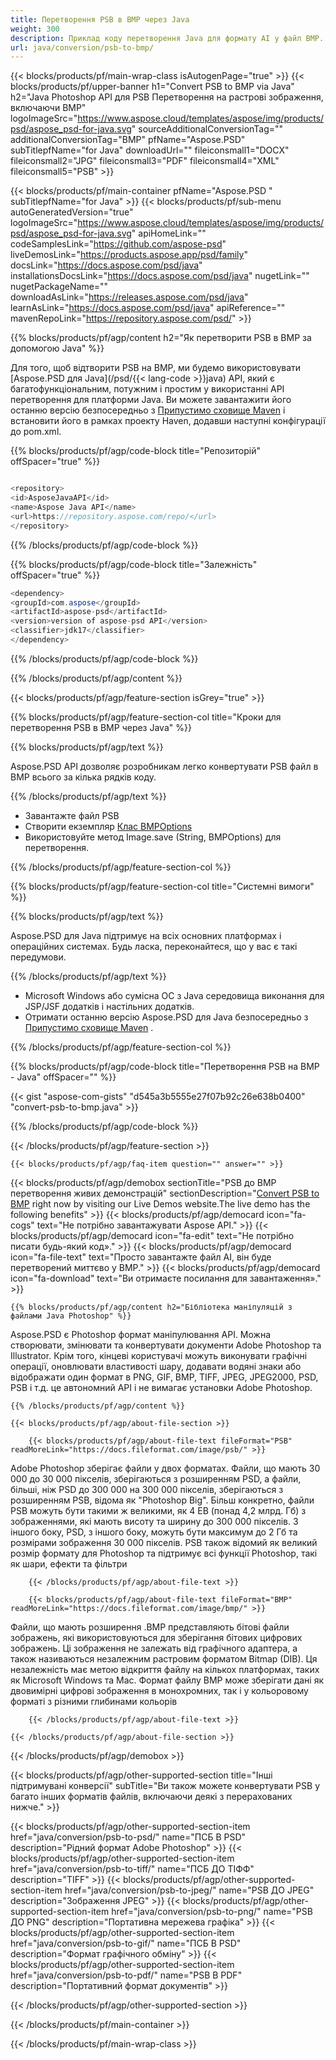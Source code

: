 ```yaml
---
title: Перетворення PSB в BMP через Java
weight: 300
description: Приклад коду перетворення Java для формату AI у файл BMP. Використовуйте цей приклад коду для перетворення AI в BMP в будь-якому веб-або настільному Java на основі програми.
url: java/conversion/psb-to-bmp/
---
```


{{< blocks/products/pf/main-wrap-class isAutogenPage="true" >}}
{{< blocks/products/pf/upper-banner h1="Convert PSB to BMP via Java" h2="Java Photoshop API для PSB Перетворення на растрові зображення, включаючи BMP" logoImageSrc="https://www.aspose.cloud/templates/aspose/img/products/psd/aspose_psd-for-java.svg" sourceAdditionalConversionTag="" additionalConversionTag="BMP" pfName="Aspose.PSD" subTitlepfName="for Java" downloadUrl="" fileiconsmall1="DOCX" fileiconsmall2="JPG" fileiconsmall3="PDF" fileiconsmall4="XML" fileiconsmall5="PSB" >}}

{{< blocks/products/pf/main-container pfName="Aspose.PSD " subTitlepfName="for Java" >}}
{{< blocks/products/pf/sub-menu autoGeneratedVersion="true" logoImageSrc="https://www.aspose.cloud/templates/aspose/img/products/psd/aspose_psd-for-java.svg" apiHomeLink="" codeSamplesLink="https://github.com/aspose-psd" liveDemosLink="https://products.aspose.app/psd/family" docsLink="https://docs.aspose.com/psd/java" installationsDocsLink="https://docs.aspose.com/psd/java" nugetLink="" nugetPackageName="" downloadAsLink="https://releases.aspose.com/psd/java" learnAsLink="https://docs.aspose.com/psd/java" apiReference="" mavenRepoLink="https://repository.aspose.com/psd/" >}}

{{% blocks/products/pf/agp/content h2="Як перетворити PSB в BMP за допомогою Java" %}}

 Для того, щоб відтворити PSB на BMP, ми будемо використовувати
 [Aspose.PSD для Java](/psd/{{< lang-code >}}java) 
 API, який є багатофункціональним, потужним і простим у використанні API перетворення для платформи Java. Ви можете завантажити його останню версію безпосередньо з
 [Припустимо сховище Maven](https://repository.aspose.com/psd/) 
 і встановити його в рамках проекту Haven, додавши наступні конфігурації до pom.xml.

{{% blocks/products/pf/agp/code-block title="Репозиторій" offSpacer="true" %}}

```cs

<repository>
<id>AsposeJavaAPI</id>
<name>Aspose Java API</name>
<url>https://repository.aspose.com/repo/</url>
</repository>

```

{{% /blocks/products/pf/agp/code-block %}}

{{% blocks/products/pf/agp/code-block title="Залежність" offSpacer="true" %}}

```cs
<dependency>
<groupId>com.aspose</groupId>
<artifactId>aspose-psd</artifactId>
<version>version of aspose-psd API</version>
<classifier>jdk17</classifier>
</dependency>

```

{{% /blocks/products/pf/agp/code-block %}}

{{% /blocks/products/pf/agp/content %}}

{{< blocks/products/pf/agp/feature-section isGrey="true" >}}

{{% blocks/products/pf/agp/feature-section-col title="Кроки для перетворення PSB в BMP через Java" %}}

{{% blocks/products/pf/agp/text %}}

 Aspose.PSD API дозволяє розробникам легко конвертувати PSB файл в BMP всього за кілька рядків коду.

{{% /blocks/products/pf/agp/text %}}

- Завантажте файл PSB
- Створити екземпляр [Клас BMPOptions](https://apireference.aspose.com/psd/java/com.aspose.psd.imageoptions/BmpOptions)
- Використовуйте метод Image.save (String, BMPOptions) для перетворення.

{{% /blocks/products/pf/agp/feature-section-col %}}

{{% blocks/products/pf/agp/feature-section-col title="Системні вимоги" %}}

{{% blocks/products/pf/agp/text %}}

 Aspose.PSD для Java підтримує на всіх основних платформах і операційних системах. Будь ласка, переконайтеся, що у вас є такі передумови.

{{% /blocks/products/pf/agp/text %}}

- Microsoft Windows або сумісна ОС з Java середовища виконання для JSP/JSF додатків і настільних додатків.
- Отримати останню версію Aspose.PSD для Java безпосередньо з
 [Припустимо сховище Maven](https://repository.aspose.com/psd/)  .

{{% /blocks/products/pf/agp/feature-section-col %}}

{{% blocks/products/pf/agp/code-block title="Перетворення PSB на BMP - Java" offSpacer="" %}}

{{< gist "aspose-com-gists" "d545a3b5555e27f07b92c26e638b0400" "convert-psb-to-bmp.java" >}}

{{% /blocks/products/pf/agp/code-block %}}

{{< /blocks/products/pf/agp/feature-section >}}

    {{< blocks/products/pf/agp/faq-item question="" answer="" >}}
 

<!-- aboutfile Starts -->

{{< blocks/products/pf/agp/demobox sectionTitle="PSB до BMP перетворення живих демонстрацій" sectionDescription="[Convert PSB to BMP](https://products.aspose.app/psd/conversion/psb-to-bmp) right now by visiting our Live Demos website.The live demo has the following benefits" >}}
        {{< blocks/products/pf/agp/democard icon="fa-cogs" text="Не потрібно завантажувати Aspose API." >}}
        {{< blocks/products/pf/agp/democard icon="fa-edit" text="Не потрібно писати будь-який код»." >}}
        {{< blocks/products/pf/agp/democard icon="fa-file-text" text="Просто завантажте файл AI, він буде перетворений миттєво у BMP." >}}
        {{< blocks/products/pf/agp/democard icon="fa-download" text="Ви отримаєте посилання для завантаження»." >}}

    {{% blocks/products/pf/agp/content h2="Бібліотека маніпуляцій з файлами Java Photoshop" %}}

 Aspose.PSD є Photoshop формат маніпулювання API. Можна створювати, змінювати та конвертувати документи Adobe Photoshop та Illustrator. Крім того, кінцеві користувачі можуть виконувати графічні операції, оновлювати властивості шару, додавати водяні знаки або відображати один формат в PNG, GIF, BMP, TIFF, JPEG, JPEG2000, PSD, PSB і т.д. це автономний API і не вимагає установки Adobe Photoshop. 



    {{% /blocks/products/pf/agp/content %}}

    {{< blocks/products/pf/agp/about-file-section >}}

        {{< blocks/products/pf/agp/about-file-text fileFormat="PSB" readMoreLink="https://docs.fileformat.com/image/psb/" >}}

Adobe Photoshop зберігає файли у двох форматах. Файли, що мають 30 000 до 30 000 пікселів, зберігаються з розширенням PSD, а файли, більші, ніж PSD до 300 000 на 300 000 пікселів, зберігаються з розширенням PSB, відома як "Photoshop Big". Більш конкретно, файли PSB можуть бути такими ж великими, як 4 EB (понад 4,2 млрд. Гб) з зображеннями, які мають висоту та ширину до 300 000 пікселів. З іншого боку, PSD, з іншого боку, можуть бути максимум до 2 Гб та розмірами зображення 30 000 пікселів. PSB також відомий як великий розмір формату для Photoshop та підтримує всі функції Photoshop, такі як шари, ефекти та фільтри


        {{< /blocks/products/pf/agp/about-file-text >}}

        {{< blocks/products/pf/agp/about-file-text fileFormat="BMP" readMoreLink="https://docs.fileformat.com/image/bmp/" >}}

Файли, що мають розширення .BMP представляють бітові файли зображень, які використовуються для зберігання бітових цифрових зображень. Ці зображення не залежать від графічного адаптера, а також називаються незалежним растровим форматом Bitmap (DIB). Ця незалежність має метою відкриття файлу на кількох платформах, таких як Microsoft Windows та Mac. Формат файлу BMP може зберігати дані як двовимірні цифрові зображення в монохромних, так і у кольоровому форматі з різними глибинами кольорів


        {{< /blocks/products/pf/agp/about-file-text >}}

    {{< /blocks/products/pf/agp/about-file-section >}}

{{< /blocks/products/pf/agp/demobox >}}

<!-- aboutfile Ends -->

{{< blocks/products/pf/agp/other-supported-section title="Інші підтримувані конверсії" subTitle="Ви також можете конвертувати PSB у багато інших форматів файлів, включаючи деякі з перерахованих нижче." >}}

{{< blocks/products/pf/agp/other-supported-section-item href="java/conversion/psb-to-psd/" name="ПСБ В PSD" description="Рідний формат Adobe Photoshop" >}}
{{< blocks/products/pf/agp/other-supported-section-item href="java/conversion/psb-to-tiff/" name="ПСБ ДО ТІФФ" description="TIFF" >}}
{{< blocks/products/pf/agp/other-supported-section-item href="java/conversion/psb-to-jpeg/" name="PSB ДО JPEG" description="Зображення JPEG" >}}
{{< blocks/products/pf/agp/other-supported-section-item href="java/conversion/psb-to-png/" name="PSB ДО PNG" description="Портативна мережева графіка" >}}
{{< blocks/products/pf/agp/other-supported-section-item href="java/conversion/psb-to-gif/" name="ПСБ В PSD" description="Формат графічного обміну" >}}
{{< blocks/products/pf/agp/other-supported-section-item href="java/conversion/psb-to-pdf/" name="PSB В PDF" description="Портативний формат документів" >}}

{{< /blocks/products/pf/agp/other-supported-section >}}

{{< /blocks/products/pf/main-container >}}
    
{{< /blocks/products/pf/main-wrap-class >}}
